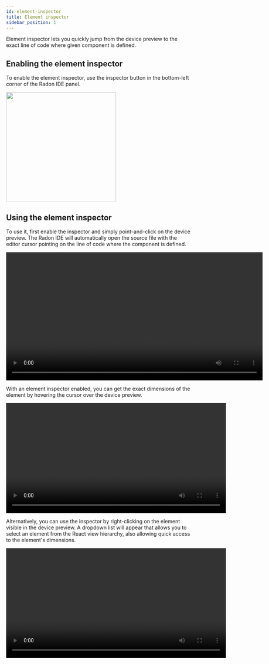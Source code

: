```yaml
---
id: element-inspector
title: Element inspector
sidebar_position: 1
---
```


Element inspector lets you quickly jump from the device preview to the exact line of code where given component is defined.

## Enabling the element inspector

To enable the element inspector, use the inspector button in the bottom-left corner of the Radon IDE panel.

<img width="300" src="/img/docs/ide_enable_inspector.png" className="shadow-image"/>

## Using the element inspector

To use it, first enable the inspector and simply point-and-click on the device preview. The Radon IDE will automatically open the source file with the editor cursor pointing on the line of code where the component is defined.

<video autoPlay loop width="700" controls className="shadow-image">
  <source src="/video/2_sztudio_inspect.mp4" type="video/mp4"/>
</video>

With an element inspector enabled, you can get the exact dimensions of the element by hovering the cursor over the device preview.

<video autoPlay loop width="600" controls className="shadow-image">
  <source src="/video/ide_inspector_hovering.mp4" type="video/mp4"/>
</video>

Alternatively, you can use the inspector by right-clicking on the element visible in the device preview. A dropdown list will appear that allows you to select an element from the React view hierarchy, also allowing quick access to the element's dimensions.

<video autoPlay loop width="600" controls className="shadow-image">
  <source src="/video/ide_element_inspector.mp4" type="video/mp4"/>
</video>

